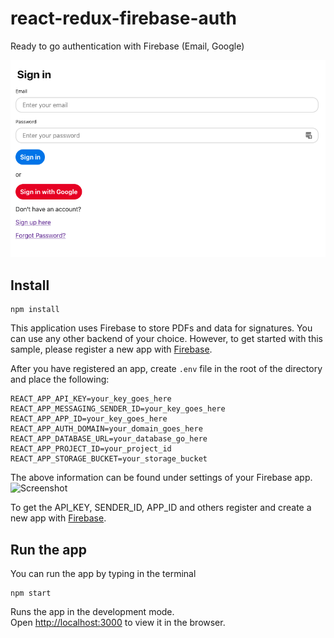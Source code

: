# react-redux-firebase-auth
Ready to go authentication with Firebase (Email, Google)

![Screenshot](https://github.com/andreysaf/react-redux-firebase-auth/blob/master/screen.png?raw=true "Screenshot")

## Install

```
npm install
```

This application uses Firebase to store PDFs and data for signatures. You can use any other backend of your choice. 
However, to get started with this sample, please register a new app with [Firebase](https://firebase.google.com/).

After you have registered an app, create `.env` file in the root of the directory and place the following:

```
REACT_APP_API_KEY=your_key_goes_here
REACT_APP_MESSAGING_SENDER_ID=your_key_goes_here
REACT_APP_APP_ID=your_key_goes_here
REACT_APP_AUTH_DOMAIN=your_domain_goes_here
REACT_APP_DATABASE_URL=your_database_go_here
REACT_APP_PROJECT_ID=your_project_id
REACT_APP_STORAGE_BUCKET=your_storage_bucket
```
The above information can be found under settings of your Firebase app.
![Screenshot](https://github.com/PDFTron/pdftron-sign-app/blob/master/firebase.png)

To get the API_KEY, SENDER_ID, APP_ID and others register and create a new app with [Firebase](https://firebase.google.com/).

## Run the app

You can run the app by typing in the terminal

```
npm start
```

Runs the app in the development mode.<br>
Open [http://localhost:3000](http://localhost:3000) to view it in the browser.
